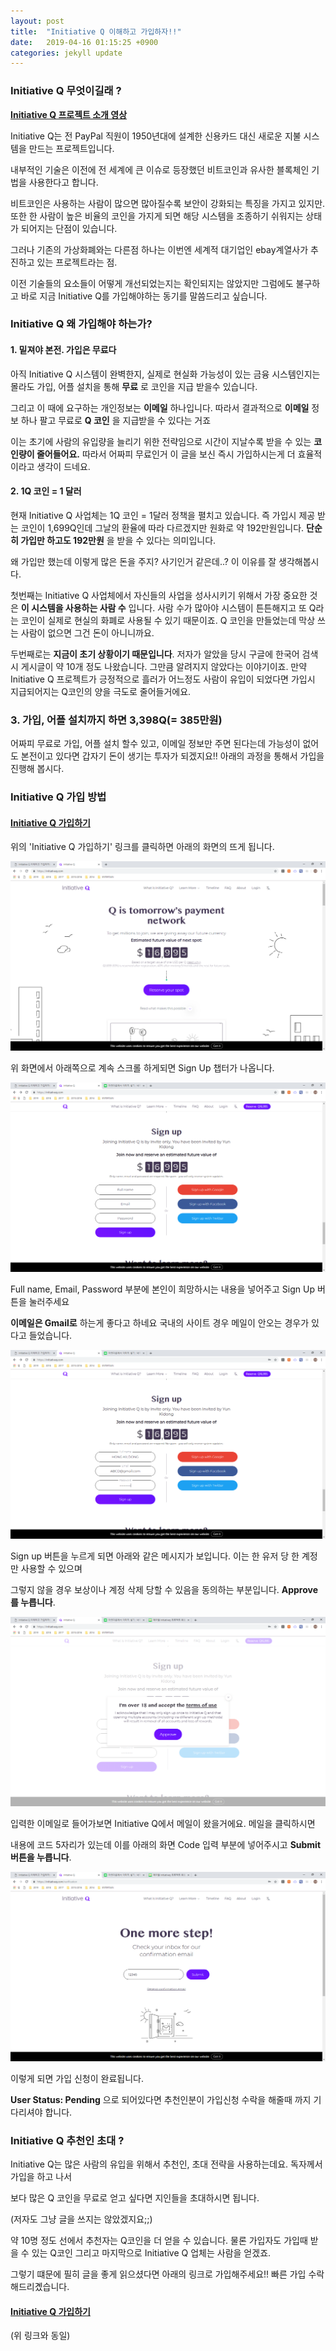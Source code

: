 ```yaml
---
layout: post
title:  "Initiative Q 이해하고 가입하자!!"
date:   2019-04-16 01:15:25 +0900
categories: jekyll update
---
```


### __Initiative Q 무엇이길래 ?__

__[Initiative Q 프로젝트 소개 영상](https://vimeo.com/271407506)__

Initiative Q는 전 PayPal 직원이 1950년대에 설계한 신용카드 대신 새로운 지불 시스템을 만드는 프로젝트입니다. 


내부적인 기술은 이전에 전 세계에 큰 이슈로 등장했던 비트코인과 유사한 블록체인 기법을 사용한다고 합니다. 


비트코인은 사용하는 사람이 많으면 많아질수록 보안이 강화되는 특징을 가지고 있지만. 또한 한 사람이 높은 비율의 코인을 가지게 되면 해당 시스템을 조종하기 쉬워지는 상태가 되어지는 단점이 있습니다. 


그러나 기존의 가상화폐와는 다른점 하나는 이번엔 세계적 대기업인 ebay계열사가 추진하고 있는 프로젝트라는 점.

이전 기술들의 요소들이 어떻게 개선되었는지는 확인되지는 않았지만 그럼에도 불구하고 바로 지금 Initiative Q를 가입해야하는 동기를 말씀드리고 싶습니다.


### __Initiative Q 왜 가입해야 하는가?__

#### __1. 밑져야 본전. 가입은 무료다__


아직 Initiative Q 시스템이 완벽한지, 실제로 현실화 가능성이 있는 금융 시스템인지는 몰라도
가입, 어플 설치을 통해 __무료__ 로 코인을 지급 받을수 있습니다.

그리고 이 때에 요구하는 개인정보는 __이메일__ 하나입니다. 따라서 결과적으로 __이메일__ 정보 하나 팔고 무료로
__Q 코인__ 을 지급받을 수 있다는 거죠

이는 초기에 사람의 유입량을 늘리기 위한 전략임으로 시간이 지날수록 받을 수 있는 __코인량이 줄어들어요.__
따라서 어짜피 무료인거 이 글을 보신 즉시 가입하시는게 더 효율적이라고 생각이 드네요.

#### __2. 1Q 코인 = 1 달러__


현재 Initiative Q 사업체는 1Q 코인 = 1달러 정책을 펼치고 있습니다. 즉 가입시 제공 받는 코인이 1,699Q인데 그날의 환율에 따라 다르겠지만 원화로 약 192만원입니다. __단순히 가입만 하고도 192만원__ 을 받을 수 있다는 의미입니다.


왜 가입만 했는데 이렇게 많은 돈을 주지? 사기인거 같은데..? 이 이유를 잘 생각해봅시다. 


첫번째는 Initiative Q 사업체에서 자신들의 사업을 성사시키기 위해서 가장 중요한 것은 __이 시스템을 사용하는 사람 수__ 입니다. 사람 수가 많아야 시스템이 튼튼해지고 또 Q라는 코인이 실제로 현실의 화폐로 사용될 수 있기 때문이죠. Q 코인을 만들었는데 막상 쓰는 사람이 없으면 그건 돈이 아니니까요.


두번째로는 __지금이 초기 상황이기 때문입니다__. 저자가 알았을 당시 구글에 한국어 검색 시 게시글이 약 10개 정도 나왔습니다. 그만큼 알려지지 않았다는 이야기이죠. 만약 Initiative Q 프로젝트가 긍정적으로 흘러가 어느정도 사람이 유입이 되었다면 가입시 지급되어지는 Q코인의 양을 극도로 줄어들거에요.

### __3. 가입, 어플 설치까지 하면 3,398Q(= 385만원)__

어짜피 무료로 가입, 어플 설치 할수 있고, 이메일 정보만 주면 된다는데 가능성이 없어도 본전이고 있다면 갑자기 돈이 생기는 투자가 되겠지요!! 아래의 과정을 통해서 가입을 진행해 봅시다.


### __Initiative Q 가입 방법__

#### __[Initiative Q 가입하기](https://initiativeq.com/invite/RCueng6QB)__


위의 'Initiative Q 가입하기' 링크를 클릭하면 아래의 화면의 뜨게 됩니다.


<img src="/res/1.png">

위 화면에서 아래쪽으로 계속 스크롤 하게되면 Sign Up 챕터가 나옵니다.

<img src="/res/2.png">

Full name, Email, Password 부분에 본인이 희망하시는 내용을 넣어주고 Sign Up 버튼을 눌러주세요


__이메일은 Gmail로__ 하는게 좋다고 하네요 국내의 사이트 경우 메일이 안오는 경우가 있다고 들었습니다.

<img src="/res/3.png">

Sign up 버튼을 누르게 되면 아래와 같은 메시지가 보입니다. 이는 한 유저 당 한 계정만 사용할 수 있으며


그렇지 않을 경우 보상이나 계정 삭제 당할 수 있음을 동의하는 부분입니다. __Approve를 누릅니다__.

<img src="/res/4.png">

입력한 이메일로 들어가보면 Initiative Q에서 메일이 왔을거에요. 메일을 클릭하시면


내용에 코드 5자리가 있는데 이를 아래의 화면 Code 입력 부분에 넣어주시고 __Submit 버튼을 누릅니다__.


<img src="/res/6.png">

이렇게 되면 가입 신청이 완료됩니다.


__User Status: Pending__ 으로 되어있다면 추천인분이 가입신청 수락을 해줄때 까지 기다리셔야 합니다.


### __Initiative Q 추천인 초대 ?__


Initiative Q는 많은 사람의 유입을 위해서 추천인, 초대 전략을 사용하는데요. 독자께서 가입을 하고 나서


보다 많은 Q 코인을 무료로 얻고 싶다면 지인들을 초대하시면 됩니다. 


(저자도 그냥 글을 쓰지는 않았겠지요;;)


약 10명 정도 선에서 추천자는 Q코인을 더 얻을 수 있습니다. 물론 가입자도 가입때 받을 수 있는 Q코인 그리고 마지막으로 Initiative Q 업체는 사람을 얻겠죠.


그렇기 떄문에 필히 글을 좋게 읽으셨다면 아래의 링크로 가입해주세요!! 빠른 가입 수락 해드리곘습니다.


#### __[Initiative Q 가입하기](https://initiativeq.com/invite/RCueng6QB)__
(위 링크와 동일)



